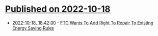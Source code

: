 # [Published on 2022-10-18](index.md)

* [2022-10-18, 18:42:00](https://news.slashdot.org/story/22/10/18/1841237/ftc-wants-to-add-right-to-repair-to-existing-energy-saving-rules?utm_source=rss1.0mainlinkanon&utm_medium=feed) - [FTC Wants To Add Right To Repair To Existing Energy Saving Rules](https://news.slashdot.org/story/22/10/18/1841237/ftc-wants-to-add-right-to-repair-to-existing-energy-saving-rules?utm_source=rss1.0mainlinkanon&utm_medium=feed)
